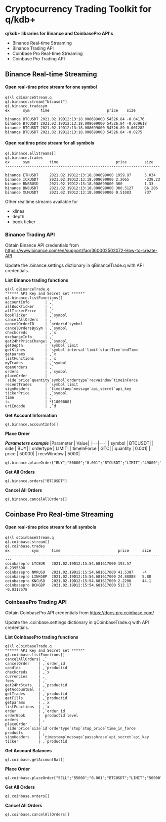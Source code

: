 # Cryptocurrency Trading Toolkit for q/kdb+ 

**q/kdb+ libraries for Binance and CoinbasePro API's** 

- Binance Real-time Streaming
- Binance Trading API
- Coinbase Pro Real-time Streaming
- Coinbase Pro Trading API

## Binance Real-time Streaming
#### Open real-time price stream for one symbol
```
q)\l qBinanceStream.q
q).binance.stream["btcusdt"]
q).binance.tradesym
ex      sym     time                          price    size     
----------------------------------------------------------------
binance BTCUSDT 2021.02.19D12:13:18.008699000 54526.84 -0.04176 
binance BTCUSDT 2021.02.19D12:13:18.008699000 54526.84 -0.039618
binance BTCUSDT 2021.02.19D12:13:18.008699000 54526.89 0.001282 
binance BTCUSDT 2021.02.19D12:13:18.008699000 54526.84 -0.0275   
```

#### Open realtime price stream for all symbols
```
q).binance.allStreams[]
q).binance.trades
ex      sym         time                          price        size     
------------------------------------------------------------------------
binance ETHUSDT     2021.02.19D12:13:18.008699000 1959.87      5.034    
binance ICXUSDT     2021.02.19D12:13:18.008699000 2.2665       -238.23  
binance BNBBUSD     2021.02.19D12:13:18.008699000 300          1.33     
binance BNBUSDT     2021.02.19D12:13:18.008699000 300.5127     66.206   
binance XLMUSDT     2021.02.19D12:13:18.008699000 0.51083      737      
```

Other realtime streams available for 
- klines 
- depth 
- book ticker

### Binance Trading API

Obtain Binance API credentials from https://www.binance.com/en/support/faq/360002502072-How-to-create-API

Update the .binance.settings dictionary in qBinanceTrade.q with API credentials.

**List Binance trading functions**
```
q)\l qBinanceTrade.q
"***** API Key and Secret set *****"
q).binance.listFunctions[]
accountInfo       | ,`
allBookTicker     | ,`
allTickerPrice    | ,`
bookTicker        | ,`symbol
cancelAllOrders   | ,`
cancelOrderID     | `orderid`symbol
cancelOrdersBySym | ,`symbol
checkcreds        | ,`x
exchangeInfo      | ,`
get24hrPriceChange| ,`symbol
getDepth          | `symbol`limit
getKlines         | `symbol`interval`limit`startTime`endTime
getparams         | ,`x
listFunctions     | ,`x
myTrades          | ,`symbol
openOrders        | ,`
orders            | ,`symbol
placeOrder        | `side`price`quantity`symbol`ordertype`recvWindow`timeInForce
recentTrades      | `symbol`limit
signHeaders       | `timestamp`message`api_secret`api_key
tickerPrice       | ,`symbol
time              | ,`
ts                | *[1000000]
uriEncode         | ,`d
```
**Get Account Information**

```
q).binance.accountInfo[]
```

**Place Order**

***Parameters example*** 
|Parameter	 |  Value|
|---|---|
| symbol	|   BTCUSDT|
| side	    |   BUY|
| ordertype	 |  LIMIT|
| timeInForce | GTC|
| quantity	  | 0.001|
| price	     |  50000|
| recvWindow |  5000|

```
q).binance.placeOrder["BUY";"50000";"0.001";"BTCUSDT";"LIMIT";"49000";"GTC"]
```
**Get All Orders**
```
q).binance.orders["BTCUSDT"]
```
**Cancel All Orders**
```
q).binance.cancelAllOrders[]
```

## Coinbase Pro Real-time Streaming
#### Open real-time price stream for all symbols

```
q)\l qCoinbaseStream.q
q).coinbase.stream[]
q).coinbase.trades
ex          sym      time                          price      size       
-------------------------------------------------------------------------
coinbasepro LTCEUR   2021.02.19D12:15:54.681617000 193.57     0.2395598  
coinbasepro NMRUSD   2021.02.19D12:15:54.681617000 41.5387    -4         
coinbasepro LINKGBP  2021.02.19D12:15:54.681617000 24.88888   5.88       
coinbasepro KNCUSD   2021.02.19D12:15:54.681617000 2.2206     44.1       
coinbasepro BCHGBP   2021.02.19D12:15:54.681617000 512.17     -0.0317578 
```
### CoinbasePro Trading API

Obtain CoinbasePro API credentials from https://docs.pro.coinbase.com/

Update the .coinbase.settings dictionary in qCoinbaseTrade.q with API credentials.

**List CoinbasePro trading functions**
```
q)\l qCoinbaseTrade.q
"***** API Key and Secret set *****"
q).coinbase.listFunctions[]
cancelAllOrders| ,`
cancelOrder    | ,`order_id
candles        | ,`productid
checkcreds     | ,`x
currencies     | ,`
fees           | ,`
get24hrStats   | ,`productid
getAccountBal  | ,`
getTrades      | ,`productid
getFills       | ,`productid
getparams      | ,`x
listFunctions  | ,`x
order          | ,`order_id
orderBook      | `productid`level
orders         | ,`
placeOrder     | `side`price`size`id`ordertype`stop`stop_price`time_in_force
products       | ,`
signHeaders    | `timestamp`message`passphrase`api_secret`api_key
ticker         | ,`productid
```

**Get Account Balances**

```
q).coinbase.getAccountBal[]
```

**Place Order**
```
q).coinbase.placeOrder["SELL";"55000";"0.001";"BTCUSDT";"LIMIT";"50000";"GTC"]
```

**Get All Orders**
```
q).coinbase.orders[]
```

**Cancel All Orders**
```
q).coinbase.cancelAllOrders[]
```

